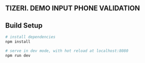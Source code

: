 ## TIZERI. DEMO INPUT PHONE VALIDATION

## Build Setup

``` bash
# install dependencies
npm install

# serve in dev mode, with hot reload at localhost:8080
npm run dev

